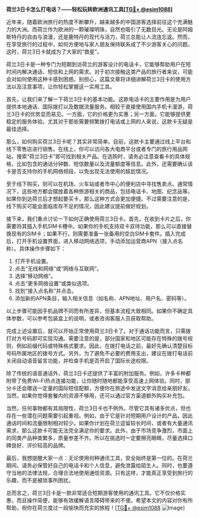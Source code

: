 **荷兰3日卡怎么打电话？——轻松玩转欧洲通讯工具[[TG💪+ @esim1088](https://t.me/s/esim1088)]**

近年来，随着欧洲旅行的热度不断攀升，越来越多的中国游客选择前往这个充满魅力的大洲。而荷兰作为欧洲的一颗璀璨明珠，自然也吸引了无数目光。无论是阿姆斯特丹的自由与浪漫，还是鹿特丹的现代与活力，荷兰总能让人流连忘返。然而，在享受旅行的过程中，如何方便地与家人朋友保持联系成了不少游客关心的问题。这时，荷兰3日卡就成为了大家的“救星”。

荷兰3日卡是一种专门为短期到访荷兰的游客设计的电话卡，它能够帮助用户在短时间内解决通话、短信和上网的需求。对于初次接触这类产品的旅行者来说，可能会对如何使用这种卡感到困惑。别担心，这篇文章将详细讲解荷兰3日卡的使用方法以及注意事项，让你轻松掌握这一实用工具。

首先，让我们来了解一下荷兰3日卡的基本功能。这款电话卡的主要作用是为用户提供本地通话、国际拨打以及数据流量服务。相较于直接使用国内手机卡漫游，荷兰3日卡的优势显而易见。一方面，它的价格更为实惠；另一方面，它能够提供更稳定的服务体验。尤其对于那些需要频繁拨打电话或上网的人来说，这款卡无疑是最佳选择。

那么，如何购买荷兰3日卡呢？其实非常简单。目前，这款卡主要通过线上平台和线下零售店进行销售。在线上，你可以访问各大电商平台或者专门的旅行用品网站，搜索“荷兰3日卡”即可找到相关产品。在选购时，请务必注意查看卡的具体规格，比如包含的通话分钟数、短信数量以及流量额度等信息。此外，还需要确认该卡是否支持你的手机网络频段，以免出现无法使用的尴尬情况。

至于线下购买，则可以在机场、火车站或者市中心的便利店中寻找售卖点。通常情况下，这些地方都会摆放着各种旅游相关的商品，包括电话卡、地图、纪念品等。如果你到达荷兰后才想起要买卡，那么这种方式会更加便捷。不过需要注意的是，线下购买可能会面临库存不足的情况，因此建议提前做好规划。

接下来，我们重点讨论一下如何正确使用荷兰3日卡。首先，在收到卡片之后，你需要将其插入手机SIM卡槽中。如果你的手机支持双卡双待功能，那么可以直接替换现有的SIM卡；如果不行，则需要准备一张备用的空白SIM卡套件。插入完成后，打开手机设置界面，进入移动网络选项，手动添加运营商APN（接入点名称）。具体操作步骤如下：

1. 打开手机设置。
2. 点击“无线和网络”或“网络与互联网”。
3. 选择“移动网络”。
4. 点击“更多网络设置”或类似选项。
5. 找到“接入点名称”并点击。
6. 添加新的APN条目，输入相关信息（如名称、APN地址、用户名、密码等）。

以上步骤可能因手机品牌不同而有所差异，但基本流程大致相同。如果你不确定具体参数，可以参考包装盒上的说明，或者咨询客服人员获取帮助。

完成上述设置后，就可以开始正常使用荷兰3日卡了。对于通话功能而言，只需拨打对方号码即可实现沟通。需要注意的是，部分国家和地区可能存在特殊的拨号规则，例如前缀代码或特殊格式要求。因此，在拨打电话之前，最好先确认清楚目标号码所属地区的拨号方式。另外，为了避免不必要的费用支出，建议在拨打电话前关闭自动语音留言功能，并检查手机是否开启了国际长途权限。

除了传统的语音通话外，荷兰3日卡还提供了丰富的附加服务。例如，许多卡种都附带了免费Wi-Fi热点连接功能，让你随时随地都能享受高速上网体验。同时，部分卡还会赠送一定量的国际短信配额，方便你在旅途中发送文字消息给亲朋好友。当然，如果你觉得套餐内的资源不够用，还可以通过官方渠道额外购买补充包。

当然，任何事物都有其局限性，荷兰3日卡也不例外。尽管它具有诸多优点，但也存在一些潜在问题需要引起重视。例如，由于它是针对短期用户设计的产品，因此通话时间和流量限制相对较少。如果你计划在荷兰逗留较长时间，或者有大量通讯需求，那么这款卡可能无法完全满足你的要求。此外，由于市场竞争激烈，市面上的同类产品种类繁多，质量参差不齐。所以在挑选时一定要擦亮眼睛，尽量选择口碑良好、评价较高的品牌。

最后，我想提醒大家一点：无论使用何种通讯工具，安全始终是第一位的。在荷兰期间，请务必保管好自己的电话卡和个人信息，避免泄露给陌生人。同时，也要遵守当地的法律法规，合理合法地使用通信资源。只有这样，才能真正享受到旅行的乐趣，而不是被琐事所困扰。

总而言之，荷兰3日卡是一款非常适合短期游客使用的通讯工具。它不仅价格实惠，而且操作简便，能够有效缓解语言障碍带来的不便。希望本文的内容对你有所帮助，祝你在荷兰度过一段愉快而充实的旅程！[[TG💪+ @esim1088](https://t.me/s/esim1088) ![Image](https://i.postimg.cc/4NQfJmqS/Snipaste-2025-05-13-00-14-12.png)]